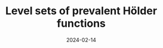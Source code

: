 ---
title: "Level sets of prevalent Hölder functions"
collection: publications
permalink: /publications/prevalent-holder-functions
date: 2024-02-14
venue: 'Proc. Am. Math. Soc.'
citation: 'R. Anttila, B. Bárány, A. Käenmäki, (2025). <i>Level sets of prevalent Hölder functions</i>. Proc. Am. Math. Soc., Published electronically'
info: 'Proc. Am. Math. Soc., Published electronically'
authors: 'R. Anttila, B. Bárány, A. Käenmäki'
paperlink: 'https://doi.org/10.1090/proc/17045'
arxiv: 'https://arxiv.org/abs/2402.08520'
pdf: '../files/holder-functions.pdf'
---